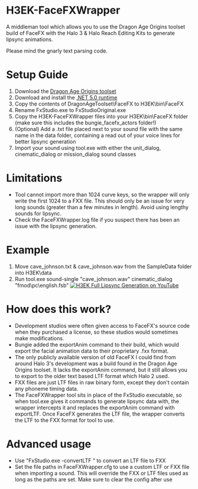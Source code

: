 # H3EK-FaceFXWrapper
A middleman tool which allows you to use the Dragon Age Origins toolset build of FaceFX with the Halo 3 & Halo Reach Editing Kits to generate lipsync animations.


Please mind the gnarly text parsing code.
# Setup Guide
1) Download the [Dragon Age Origins toolset](http://lvlt.bioware.cdn.ea.com/bioware/u/f/eagames/bioware/dragonage/toolset/DragonAgeToolset1.01Setup.exe)
2) Download and install the [.NET 5.0 runtime](https://dotnet.microsoft.com/en-us/download/dotnet/5.0/runtime?cid=getdotnetcore&os=windows&arch=x64)
3) Copy the contents of DragonAgeToolset\FaceFX to H3EK\bin\FaceFX
4) Rename FxStudio.exe to FxStudioOriginal.exe
5) Copy the H3EK-FaceFXWrapper files into your H3EK\bin\FaceFX folder (make sure this includes the bungie_facefx_actors folder!)
6) (Optional) Add a .txt file placed next to your sound file with the same name in the data folder, containing a read out of your voice lines for better lipsync generation
7) Import your sound using tool.exe with either the unit_dialog, cinematic_dialog or mission_dialog sound classes

# Limitations
- Tool cannot import more than 1024 curve keys, so the wrapper will only write the first 1024 to a FXX file. This should only be an issue for very long sounds (greater than a few minutes in length). Avoid using lengthy sounds for lipsync.
- Check the FaceFXWrapper.log file if you suspect there has been an issue with the lipsync generation.

# Example
1) Move cave_johnson.txt & cave_johnson.wav from the SampleData folder into H3EK\data
2) Run tool.exe sound-single "cave_johnson.wav" cinematic_dialog "fmod\pc\english.fsb"
[![H3EK Full Lipsync Generation on YouTube](https://i3.ytimg.com/vi/kjMR_M8xbb4/maxresdefault.jpg)](http://www.youtube.com/watch?v=kjMR_M8xbb4 "H3EK Full Lipsync Generation")
# How does this work?
- Development studios were often given access to FaceFX's source code when they purchased a license, so these studios would sometimes make modifications.
- Bungie added the exportAnim command to their build, which would export the facial animation data to their proprietary .fxx format.
- The only publicly available version of old FaceFX I could find from around Halo 3's development was a build found in the Dragon Age Origins toolset. It lacks the exportAnim command, but it still allows you to export to the older text based LTF format which Halo 2 used.
- FXX files are just LTF files in raw binary form, except they don't contain any phoneme timing data.
- The FaceFXWrapper tool sits in place of the FxStudio executable, so when tool.exe gives it commands to generate lipsync data with, the wrapper intercepts it and replaces the exportAnim command with exportLTF. Once FaceFX generates the LTF file, the wrapper converts the LTF to the FXX format for tool to use.

# Advanced usage
- Use "FxStudio.exe -convertLTF <path>" to convert an LTF file to FXX
- Set the file paths in FaceFXWrapper.cfg to use a custom LTF or FXX file when importing a sound. This will override the FXX or LTF files used as long as the paths are set. Make sure to clear the config after use
